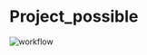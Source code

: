 # Project_possible
![workflow](https://github.com/<WaiYan083>/<Project_possible>/actions/workflows/main.yml/badge.svg)
